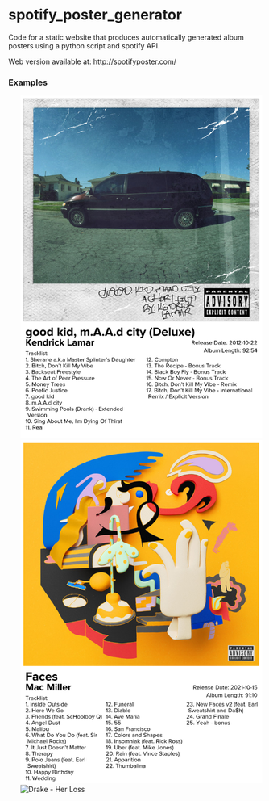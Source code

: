 # spotify_poster_generator

Code for a static website that produces automatically generated album posters using a python script and spotify API.

Web version available at: http://spotifyposter.com/

### Examples
<ul>

![Kendrick Lamar - good kid, m.A.A.d city](/static/posters/748dZDqSZy6aPXKcI9H80u.png)
![Mac Miller - Faces](/static/posters/5SKnXCvB4fcGSZu32o3LRY.png)
![Drake - Her Loss](/static/posters/5MS3MvWHJ3lOZPLiMxzOU6.png)

</ul>
